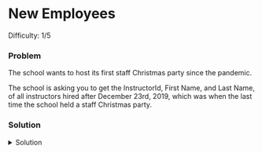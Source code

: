 # New Employees
Difficulty: 1/5

### Problem
The school wants to host its first staff Christmas party since the pandemic.

The school is asking you to get the InstructorId, First Name, and Last Name, of all instructors hired after December 23rd, 2019, which was when the last time the school held a staff Christmas party.

### Solution
<details>
  <summary>Solution</summary>

  ```SQL
SELECT InstructorId, FirstName, LastName
FROM Instructor
WHERE EmploymentDate > '2019-12-23'
  ```
  
</details>